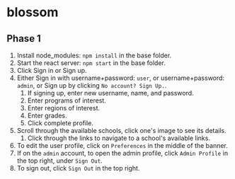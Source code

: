 # blossom

## Phase 1

1. Install node_modules: `npm install` in the base folder.
2. Start the react server: `npm start` in the base folder.
3. Click Sign in or Sign up.
4. Either Sign in with username+password: `user`, or username+password: `admin`, or Sign up by clicking `No account? Sign Up.`.
    1. If signing up, enter new username, name, and password.
    2. Enter programs of interest.
    3. Enter regions of interest.
    4. Enter grades.
    5. Click complete profile.
5. Scroll through the available schools, click one's image to see its details.
    1. Click through the links to navigate to a school's available links.
6. To edit the user profile, click on `Preferences` in the middle of the banner.
7. If on the `admin` account, to open the admin profile, click `Admin Profile` in the top right, under `Sign Out`.
8. To sign out, click `Sign Out` in the top right.
